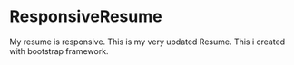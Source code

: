 ResponsiveResume
================

My resume is responsive.
This is my very updated Resume. This i created with bootstrap framework. 
